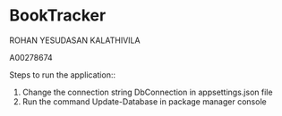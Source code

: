# BookTracker
ROHAN YESUDASAN KALATHIVILA


A00278674

Steps to run the application::

1. Change the connection string DbConnection in appsettings.json file
2. Run the command Update-Database in package manager console

